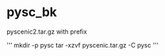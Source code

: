 # pysc_bk
pyscenic2.tar.gz with prefix

'''
    mkdir -p pysc
    tar -xzvf pyscenic.tar.gz -C pysc
'''
